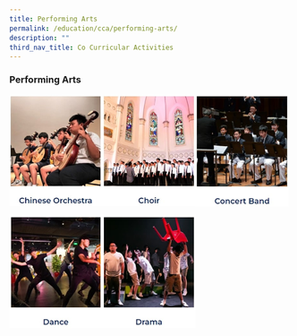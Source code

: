 ```yaml
---
title: Performing Arts
permalink: /education/cca/performing-arts/
description: ""
third_nav_title: Co Curricular Activities
---
```

### **Performing Arts**

<p><a href="https://sites.google.com/moe.edu.sg/acsbrco/home">
<img src="/images/pa1.jpg" style="width:33%" align=left>
</a></p>

<p><a href="https://sites.google.com/acsbr.org/choir">
<img src="/images/pa2.jpg" style="width:33%" align=left>
</a></p>

<p><a href="https://sites.google.com/acsbr.org/concertband">
<img src="/images/pa3.jpg" style="width:33%" align=left>
</a></p>

<br clear="left">	

<p><a href="https://sites.google.com/acsbr.org/dance">
<img src="/images/pa4.jpg" style="width:33%" align=left>
</a></p>

<p><a href="https://sites.google.com/moe.edu.sg/acsbr-drama-cca/home">
<img src="/images/pa5.jpg" style="width:33%" align=left>
</a></p>
